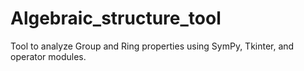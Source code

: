 # Algebraic_structure_tool
Tool to analyze Group and Ring properties using SymPy, Tkinter, and operator modules. 
